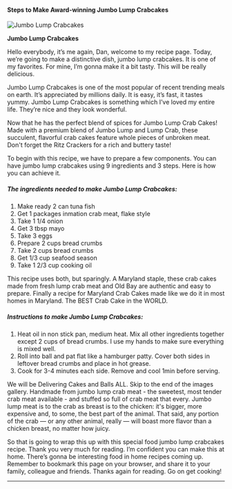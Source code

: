             

#### Steps to Make Award-winning Jumbo Lump Crabcakes

![Jumbo Lump Crabcakes](https://img-global.cpcdn.com/recipes/5075978816585728/751x532cq70/jumbo-lump-crabcakes-recipe-main-photo.jpg)

**Jumbo Lump Crabcakes**

Hello everybody, it’s me again, Dan, welcome to my recipe page. Today, we’re going to make a distinctive dish, jumbo lump crabcakes. It is one of my favorites. For mine, I’m gonna make it a bit tasty. This will be really delicious.

Jumbo Lump Crabcakes is one of the most popular of recent trending meals on earth. It’s appreciated by millions daily. It is easy, it’s fast, it tastes yummy. Jumbo Lump Crabcakes is something which I’ve loved my entire life. They’re nice and they look wonderful.

Now that he has the perfect blend of spices for Jumbo Lump Crab Cakes! Made with a premium blend of Jumbo Lump and Lump Crab, these succulent, flavorful crab cakes feature whole pieces of unbroken meat. Don't forget the Ritz Crackers for a rich and buttery taste!

To begin with this recipe, we have to prepare a few components. You can have jumbo lump crabcakes using 9 ingredients and 3 steps. Here is how you can achieve it.

##### The ingredients needed to make Jumbo Lump Crabcakes:

1.  Make ready 2 can tuna fish
2.  Get 1 packages inmation crab meat, flake style
3.  Take 1 1/4 onion
4.  Get 3 tbsp mayo
5.  Take 3 eggs
6.  Prepare 2 cups bread crumbs
7.  Take 2 cups bread crumbs
8.  Get 1/3 cup seafood season
9.  Take 1 2/3 cup cooking oil

This recipe uses both, but sparingly. A Maryland staple, these crab cakes made from fresh lump crab meat and Old Bay are authentic and easy to prepare. Finally a recipe for Maryland Crab Cakes made like we do it in most homes in Maryland. The BEST Crab Cake in the WORLD.

##### Instructions to make Jumbo Lump Crabcakes:

1.  Heat oil in non stick pan, medium heat. Mix all other ingredients together except 2 cups of bread crumbs. I use my hands to make sure everything is mixed well.
2.  Roll into ball and pat flat like a hamburger patty. Cover both sides in leftover bread crumbs and place in hot grease.
3.  Cook for 3-4 minutes each side. Remove and cool 1min before serving.

We will be Delivering Cakes and Balls ALL. Skip to the end of the images gallery. Handmade from jumbo lump crab meat - the sweetest, most tender crab meat available - and stuffed so full of crab meat that every. Jumbo lump meat is to the crab as breast is to the chicken: it's bigger, more expensive and, to some, the best part of the animal. That said, any portion of the crab — or any other animal, really — will boast more flavor than a chicken breast, no matter how juicy.

So that is going to wrap this up with this special food jumbo lump crabcakes recipe. Thank you very much for reading. I’m confident you can make this at home. There’s gonna be interesting food in home recipes coming up. Remember to bookmark this page on your browser, and share it to your family, colleague and friends. Thanks again for reading. Go on get cooking!

* * *